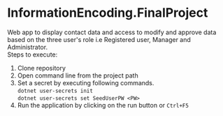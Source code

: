 # InformationEncoding.FinalProject
Web app to display contact data and access to modify and approve data based on the three user's role i.e Registered user, Manager and Administrator.  
Steps to execute:  
1. Clone repository  
2. Open command line from the project path  
3. Set a secret by executing following commands.  
   `dotnet user-secrets init`  
   `dotnet user-secrets set SeedUserPW <PW>`
5. Run the application by clicking on the run button or `Ctrl+F5`
